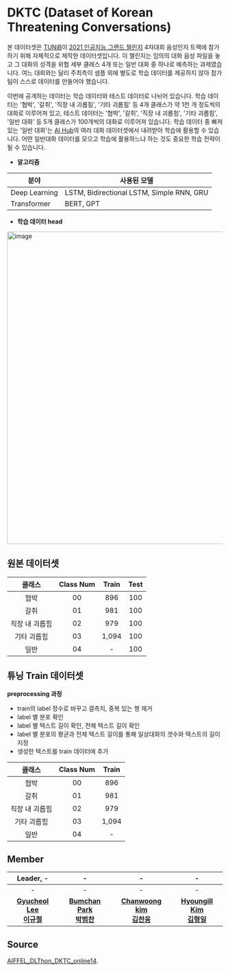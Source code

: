 # DKTC (<b>D</b>ataset of <b>K</b>orean <b>T</b>hreatening <b>C</b>onversations)

본 데이터셋은 [TUNiB](http://tunib.ai)이 [2021 인공지능 그랜드 챌린지](https://www.ai-challenge.kr/) 4차대회 음성인지 트랙에 참가하기 위해 자체적으로 제작한 데이터셋입니다. 이 챌린지는 임의의 대화 음성 파일을 놓고 그 대화의 성격을 위협 세부 클래스 4개 또는 일반 대화 중 하나로 예측하는 과제였습니다. 여느 대회와는 달리 주최측이 샘플 외에 별도로 학습 데이터를 제공하지 않아 참가팀이 스스로 데이터를 만들어야 했습니다. 

이번에 공개하는 데이터는 학습 데이터와 테스트 데이터로 나뉘어 있습니다. 학습 데이터는 '협박', '갈취', '직장 내 괴롭힘', '기타 괴롭힘' 등 4개 클래스가 약 1천 개 정도씩의 대화로 이루어져 있고, 테스트 데이터는 '협박', '갈취', '직장 내 괴롭힘', '기타 괴롭힘', '일반 대화' 등 5개 클래스가 100개씩의 대화로 이루어져 있습니다. 학습 데이터 중 빠져 있는 '일반 대화'는 [AI Hub](https://aihub.or.kr/)의 여러 대화 데이터셋에서 내려받아 학습에 활용할 수 있습니다. 어떤 일반대화 데이터를 모으고 학습에 활용하느냐 하는 것도 중요한 학습 전략이 될 수 있습니다.

- **알고리즘**
  
| 분야        | 사용된 모델                   |
| ----------- | ----------------------------- |
| Deep Learning | LSTM,  Bidirectional LSTM, Simple RNN, GRU|
| Transformer   | BERT, GPT |


- **학습 데이터 head**
<img width="547" height="729" alt="image" src="https://github.com/user-attachments/assets/55453207-015e-4a27-a463-4705a50ceab7" />


## 원본 데이터셋

|클래스|Class Num|Train|Test |
|:----:|:------:|:------:|:------------:|
|협박 |00| 896    | 100   |
|갈취  |01|981     | 100 |
|직장 내 괴롭힘  |02|979     |100|
|기타 괴롭힘 |03|1,094      |100|
|일반 |04| - |100|

## 튜닝 Train 데이터셋

**preprocessing 과정**
- train의 label 정수로 바꾸고 결측치, 중복 있는 행 제거
- label 별 분포 확인
- label 별 텍스트 길이 확인, 전체 텍스트 길이 확인
- label 별 분포의 평균과 전체 텍스트 길이를 통해 일상대화의 갯수와 텍스트의 길이 지정
- 생성한 텍스트를 train 데이터에 추가
  
|클래스|Class Num|Train|
|:----:|:------:|:------:|
|협박 |00| 896    |
|갈취  |01|981     |
|직장 내 괴롭힘  |02|979     |
|기타 괴롭힘 |03|1,094      |
|일반 |04| - |

## Member

|Leader, - |-|-|-|
|:----:|:---:|:-----:|:---:|  
|-|-|-|-|
|**[Gyucheol Lee <br> 이규철](https://github.com/9cheol2)**|**[Bumchan Park <br> 박범찬](https://github.com/bumcoding)**|**[Chanwoong kim <br> 김찬웅](https://github.com/chanwoong0503)**|**[Hyoungill Kim <br> 김형일](https://github.com/nagu78)**|

## Source
  
[AIFFEL_DLThon_DKTC_online14](https://www.kaggle.com/competitions/aiffel-dl-thon-dktc-online-14/overview).
